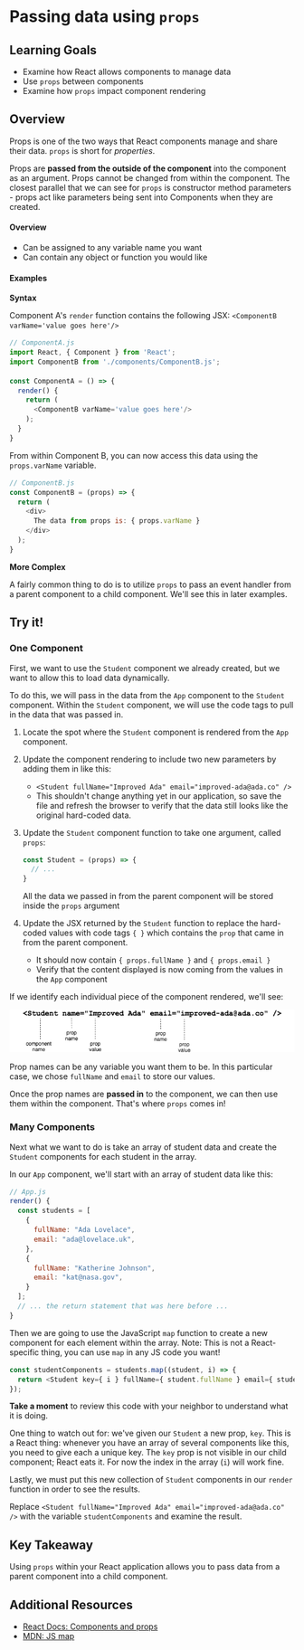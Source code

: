 # Passing data using `props`

## Learning Goals
- Examine how React allows components to manage data
- Use `props` between components
- Examine how `props` impact component rendering

## Overview
Props is one of the two ways that React components manage and share their data. `props` is short for _properties_.

Props are **passed from the outside of the component** into the component as an argument. Props cannot be changed from within the component. The closest parallel that we can see for `props` is constructor method parameters - props act like parameters being sent into Components when they are created.

#### Overview
- Can be assigned to any variable name you want
- Can contain any object or function you would like

#### Examples
**Syntax**

Component A's `render` function contains the following JSX:
`<ComponentB varName='value goes here'/>`
```javascript
// ComponentA.js
import React, { Component } from 'React';
import ComponentB from './components/ComponentB.js';

const ComponentA = () => {
  render() {
    return (
      <ComponentB varName='value goes here'/>
    );
  }
}
```

From within Component B, you can now access this data using the `props.varName` variable.
```javascript
// ComponentB.js
const ComponentB = (props) => {
  return (
    <div>
      The data from props is: { props.varName }
    </div>
  );
}
```

**More Complex**

A fairly common thing to do is to utilize `props` to pass an event handler from a parent component to a child component. We'll see this in later examples.

## Try it!

### One Component
First, we want to use the `Student` component we already created, but we want to allow this to load data dynamically.

To do this, we will pass in the data from the `App` component to the `Student` component. Within the `Student` component, we will use the code tags to pull in the data that was passed in.

1. Locate the spot where the `Student` component is rendered from the `App` component.

1. Update the component rendering to include two new parameters by adding them in like this:  
    - `<Student fullName="Improved Ada" email="improved-ada@ada.co" />`
    - This shouldn't change anything yet in our application, so save the file and refresh the browser to verify that the data still looks like the original hard-coded data.

1. Update the `Student` component function to take one argument, called `props`:
    ```js
    const Student = (props) => {
      // ...
    }
    ```
    All the data we passed in from the parent component will be stored inside the `props` argument

1. Update the JSX returned by the `Student` function to replace the hard-coded values with code tags `{ }` which contains the `prop` that came in from the parent component.  
    - It should now contain `{ props.fullName }` and `{ props.email }`
    - Verify that the content displayed is now coming from the values in the `App` component


If we identify each individual piece of the component rendered, we'll see:

![component prop breakdown](images/component-prop-breakdown.png)

Prop names can be any variable you want them to be. In this particular case, we chose `fullName` and `email` to store our values.

Once the prop names are **passed in** to the component, we can then use them within the component. That's where `props` comes in!

### Many Components

Next what we want to do is take an array of student data and create the `Student` components for each student in the array.

In our `App` component, we'll start with an array of student data like this:
```javascript
// App.js
render() {
  const students = [
    {
      fullName: "Ada Lovelace",
      email: "ada@lovelace.uk",
    },
    {
      fullName: "Katherine Johnson",
      email: "kat@nasa.gov",
    }
  ];
  // ... the return statement that was here before ...
}
```

Then we are going to use the JavaScript `map` function to create a new component for each element within the array. Note: This is not a React-specific thing, you can use `map` in any JS code you want!

```javascript
const studentComponents = students.map((student, i) => {
  return <Student key={ i } fullName={ student.fullName } email={ student.email } />
});
```

**Take a moment** to review this code with your neighbor to understand what it is doing.

One thing to watch out for: we've given our `Student` a new prop, `key`. This is a React thing: whenever you have an array of several components like this, you need to give each a unique key. The `key` prop is not visible in our child component; React eats it. For now the index in the array (`i`) will work fine.

Lastly, we must put this new collection of `Student` components in our `render` function in order to see the results.

Replace `<Student fullName="Improved Ada" email="improved-ada@ada.co" />` with the variable `studentComponents` and examine the result.

## Key Takeaway

Using `props` within your React application allows you to pass data from a parent component into a child component.

## Additional Resources
- [React Docs: Components and props](https://reactjs.org/docs/components-and-props.html)
- [MDN: JS map](https://developer.mozilla.org/en-US/docs/Web/JavaScript/Reference/Global_Objects/Array/map)

